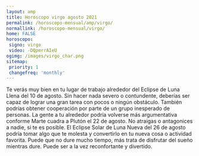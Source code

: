 ```yaml
---
layout: amp
title: Horoscopo virgo agosto 2021 
permalink: /horoscopo-mensual/amp/virgo/
normallink: /horoscopo-mensual/virgo/
home: FALSE
horoscopo:
 signo: virgo
 video: -DQpmrrAIeU
ogimg: /images/virgo_char.png
sitemap:
 priority: 1
 changefreq: 'monthly'
---
```



Te verás muy bien en tu lugar de trabajo alrededor del Eclipse de Luna Llena del 10 de agosto. Sin hacer nada severo o contundente, deberías ser capaz de lograr una gran tarea con pocos o ningún obstáculo. También podrías obtener cooperación por parte de un grupo inesperado de personas. La gente a tu alrededor podría volverse más argumentativa conforme Marte cuadra a Plutón el 22 de agosto. No atraigas o antagonices a nadie, si te es posible. El Eclipse Solar de Luna Nueva del 26 de agosto podría tomar algo que te molesta y convertirlo en tu nueva cosa o actividad favorita. Puede que no dure mucho tiempo, más trata de disfrutar del sueño mientras dure. Puede ser a la vez reconfortante y divertido.